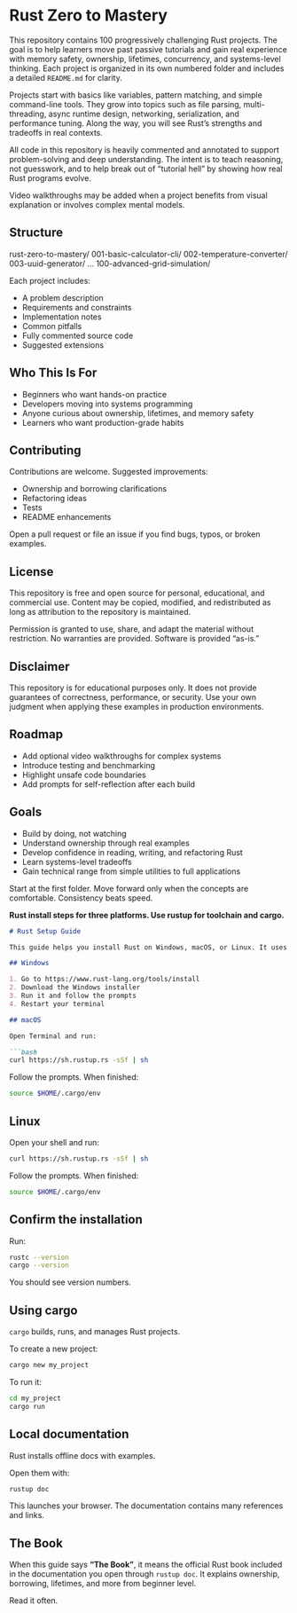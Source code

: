 # Rust Zero to Mastery

This repository contains 100 progressively challenging Rust projects. The goal is to help learners move past passive tutorials and gain real experience with memory safety, ownership, lifetimes, concurrency, and systems-level thinking. Each project is organized in its own numbered folder and includes a detailed `README.md` for clarity.

Projects start with basics like variables, pattern matching, and simple command-line tools. They grow into topics such as file parsing, multi-threading, async runtime design, networking, serialization, and performance tuning. Along the way, you will see Rust’s strengths and tradeoffs in real contexts.

All code in this repository is heavily commented and annotated to support problem-solving and deep understanding. The intent is to teach reasoning, not guesswork, and to help break out of “tutorial hell” by showing how real Rust programs evolve.

Video walkthroughs may be added when a project benefits from visual explanation or involves complex mental models.

## Structure

rust-zero-to-mastery/
001-basic-calculator-cli/
002-temperature-converter/
003-uuid-generator/
...
100-advanced-grid-simulation/


Each project includes:
- A problem description
- Requirements and constraints
- Implementation notes
- Common pitfalls
- Fully commented source code
- Suggested extensions

## Who This Is For

- Beginners who want hands-on practice
- Developers moving into systems programming
- Anyone curious about ownership, lifetimes, and memory safety
- Learners who want production-grade habits

## Contributing

Contributions are welcome. Suggested improvements:
- Ownership and borrowing clarifications
- Refactoring ideas
- Tests
- README enhancements

Open a pull request or file an issue if you find bugs, typos, or broken examples.

## License

This repository is free and open source for personal, educational, and commercial use. Content may be copied, modified, and redistributed as long as attribution to the repository is maintained.

Permission is granted to use, share, and adapt the material without restriction. No warranties are provided. Software is provided “as-is.”

## Disclaimer

This repository is for educational purposes only. It does not provide guarantees of correctness, performance, or security. Use your own judgment when applying these examples in production environments.

## Roadmap

- Add optional video walkthroughs for complex systems
- Introduce testing and benchmarking
- Highlight unsafe code boundaries
- Add prompts for self-reflection after each build

## Goals

- Build by doing, not watching
- Understand ownership through real examples
- Develop confidence in reading, writing, and refactoring Rust
- Learn systems-level tradeoffs
- Gain technical range from simple utilities to full applications

Start at the first folder. Move forward only when the concepts are comfortable. Consistency beats speed.



**Rust install steps for three platforms. Use rustup for toolchain and cargo.**

````markdown
# Rust Setup Guide

This guide helps you install Rust on Windows, macOS, or Linux. It uses `rustup`, which manages Rust versions and includes `cargo`.

## Windows

1. Go to https://www.rust-lang.org/tools/install
2. Download the Windows installer
3. Run it and follow the prompts
4. Restart your terminal

## macOS

Open Terminal and run:

```bash
curl https://sh.rustup.rs -sSf | sh
````

Follow the prompts. When finished:

```bash
source $HOME/.cargo/env
```

## Linux

Open your shell and run:

```bash
curl https://sh.rustup.rs -sSf | sh
```

Follow the prompts. When finished:

```bash
source $HOME/.cargo/env
```

## Confirm the installation

Run:

```bash
rustc --version
cargo --version
```

You should see version numbers.

## Using cargo

`cargo` builds, runs, and manages Rust projects.

To create a new project:

```bash
cargo new my_project
```

To run it:

```bash
cd my_project
cargo run
```

## Local documentation

Rust installs offline docs with examples.

Open them with:

```bash
rustup doc
```

This launches your browser. The documentation contains many references and links.

## The Book

When this guide says **“The Book”**, it means the official Rust book included in the documentation you open through `rustup doc`. It explains ownership, borrowing, lifetimes, and more from beginner level.

Read it often.


